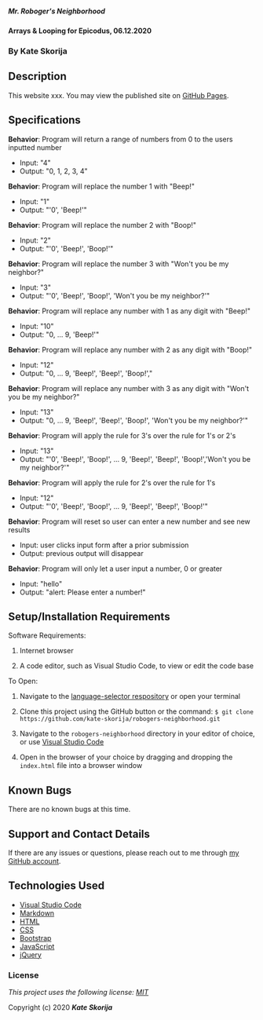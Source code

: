 ##### Mr. Roboger's Neighborhood

#### Arrays & Looping for Epicodus, 06.12.2020

### By Kate Skorija

## Description

This website xxx. You may view the published site on [GitHub Pages](https://kate-skorija.github.io/xxx).

## Specifications

**Behavior**: Program will return a range of numbers from 0 to the users inputted number
  * Input: "4"
  * Output: "0, 1, 2, 3, 4"

**Behavior**: Program will replace the number 1 with "Beep!"
  * Input: "1"
  * Output: "'0', 'Beep!'"

**Behavior**: Program will replace the number 2 with "Boop!"
  * Input: "2"
  * Output: "'0', 'Beep!', 'Boop!'"

**Behavior**: Program will replace the number 3 with "Won't you be my neighbor?"
  * Input: "3"
  * Output: "'0', 'Beep!', 'Boop!', 'Won't you be my neighbor?'"

**Behavior**: Program will replace any number with 1 as any digit with "Beep!"
 * Input: "10"
 * Output: "0, ... 9, 'Beep!'"

**Behavior**: Program will replace any number with 2 as any digit with "Boop!"
 * Input: "12"
 * Output: "0, ... 9, 'Beep!', 'Beep!', 'Boop!',"

**Behavior**: Program will replace any number with 3 as any digit with "Won't you be my neighbor?"
 * Input: "13"
 * Output: "0, ... 9, 'Beep!', 'Beep!', 'Boop!', 'Won't you be my neighbor?'"

**Behavior**: Program will apply the rule for 3's over the rule for 1's or 2's
  * Input: "13"
  * Output: "'0', 'Beep!', 'Boop!', ... 9, 'Beep!', 'Beep!', 'Boop!','Won't you be my neighbor?'"

**Behavior**: Program will apply the rule for 2's over the rule for 1's
  * Input: "12"
  * Output: "'0', 'Beep!', 'Boop!', ... 9, 'Beep!', 'Beep!', 'Boop!'"

**Behavior**: Program will reset so user can enter a new number and see new results
  * Input: user clicks input form after a prior submission
  * Output: previous output will disappear 

**Behavior**: Program will only let a user input a number, 0 or greater
  * Input: "hello"
  * Output: "alert: Please enter a number!"

## Setup/Installation Requirements

Software Requirements:

1.  Internet browser

2.  A code editor, such as Visual Studio Code, to view or edit the code base

To Open:

1.  Navigate to the [language-selector respository](https://github.com/kate-skorija/robogers-neighborhood) or open your terminal

2. Clone this project using the GitHub button or the command:
`$ git clone https://github.com/kate-skorija/robogers-neighborhood.git`

3. Navigate to the `robogers-neighborhood` directory in your editor of choice, or use [Visual Studio Code](https://code.visualstudio.com/)

4. Open in the browser of your choice by dragging and dropping the `index.html` file into a browser window  

## Known Bugs

There are no known bugs at this time.

## Support and Contact Details

If there are any issues or questions, please reach out to me through [my GitHub account](https://github.com/kate-skorija). 

## Technologies Used

*  [Visual Studio Code](https://code.visualstudio.com/)
*  [Markdown](https://daringfireball.net/projects/markdown/)
*  [HTML](https://developer.mozilla.org/en-US/docs/Web/Guide/HTML/HTML5)
*  [CSS](https://developer.mozilla.org/en-US/docs/Glossary/CSS)
*  [Bootstrap](https://developer.mozilla.org/en-US/docs/Glossary/Bootstrap)
*  [JavaScript](https://developer.mozilla.org/en-US/docs/Web/JavaScript)
*  [jQuery](https://developer.mozilla.org/en-US/docs/Glossary/jQuery)

### License

*This project uses the following license: [MIT](https://opensource.org/licenses/MIT)*

Copyright (c) 2020 **_Kate Skorija_**